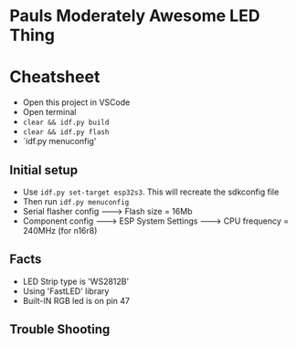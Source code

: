 # Pauls Moderately Awesome LED Thing

# Cheatsheet

- Open this project in VSCode
- Open terminal
- `clear && idf.py build`
- `clear && idf.py flash`
- `idf.py menuconfig'

## Initial setup

- Use `idf.py set-target esp32s3`. This will recreate the sdkconfig file
- Then run `idf.py menuconfig`
- Serial flasher config ---> Flash size = 16Mb
- Component config ---> ESP System Settings ---> CPU frequency = 240MHz
  (for n16r8)

## Facts

- LED Strip type is 'WS2812B'
- Using 'FastLED' library
- Built-IN RGB led is on pin 47

## Trouble Shooting


